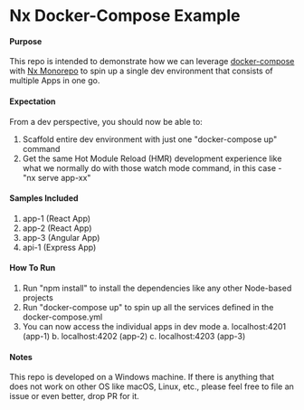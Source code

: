 # Nx Docker-Compose Example

#### Purpose

This repo is intended to demonstrate how we can leverage [docker-compose](https://docs.docker.com/compose/) with [Nx Monorepo](https://nx.dev/) to spin up a single dev environment that consists of multiple Apps in one go.

#### Expectation

From a dev perspective, you should now be able to:

1. Scaffold entire dev environment with just one "docker-compose up" command
2. Get the same Hot Module Reload (HMR) development experience like what we normally do with those watch mode command, in this case - "nx serve app-xx"

#### Samples Included

1. app-1 (React App)
2. app-2 (React App)
3. app-3 (Angular App)
4. api-1 (Express App)

#### How To Run

1. Run "npm install" to install the dependencies like any other Node-based projects
2. Run "docker-compose up" to spin up all the services defined in the docker-compose.yml
3. You can now access the individual apps in dev mode
   a. localhost:4201 (app-1)
   b. localhost:4202 (app-2)
   c. localhost:4203 (app-3)

#### Notes

This repo is developed on a Windows machine. If there is anything that does not work on other OS like macOS, Linux, etc., please feel free to file an issue or even better, drop PR for it.
